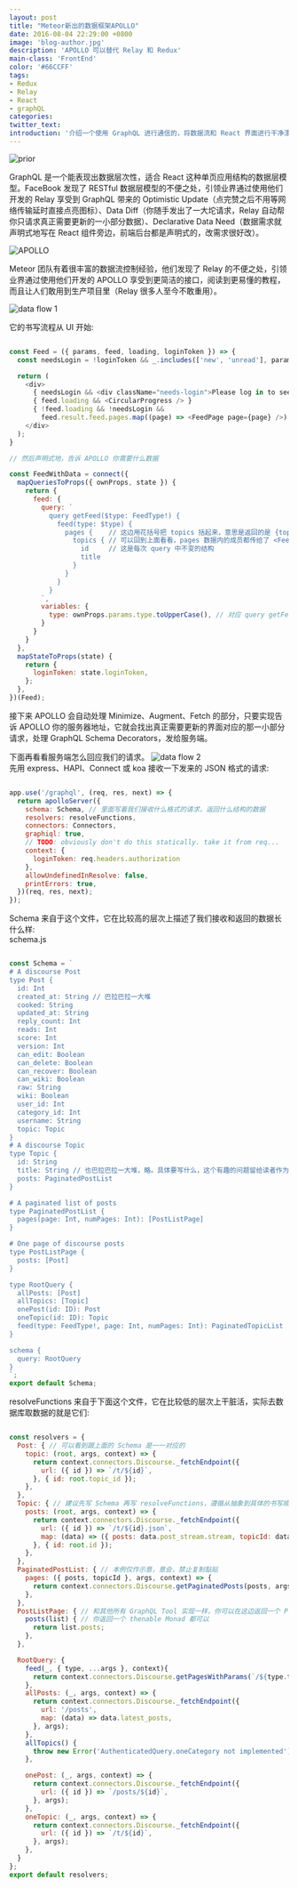 ```yaml
---
layout: post
title: "Meteor新出的数据框架APOLLO"
date: 2016-08-04 22:29:00 +0800
image: 'blog-author.jpg'
description: 'APOLLO 可以替代 Relay 和 Redux'
main-class: 'FrontEnd'
color: '#66CCFF'
tags:
- Redux
- Relay
- React
- graphQL
categories:
twitter_text:
introduction: '介绍一个使用 GraphQL 进行通信的，将数据流和 React 界面进行干净漂亮的绑定的工具: APOLLO'
---
```


![prior](https://cdn-images-1.medium.com/max/800/1*QH_tgaH0Y9bY5T8Bh3FqVw.png)

GraphQL 是一个能表现出数据层次性，适合 React 这种单页应用结构的数据层模型。FaceBook 发现了 RESTful 数据层模型的不便之处，引领业界通过使用他们开发的 Relay 享受到 GraphQL 带来的 Optimistic Update（点完赞之后不用等网络传输延时直接点亮图标）、Data Diff（你随手发出了一大坨请求，Relay 自动帮你只请求真正需要更新的一小部分数据）、Declarative Data Need（数据需求就声明式地写在 React 组件旁边，前端后台都是声明式的，改需求很好改）。

![APOLLO](http://docs.apollostack.com/assets/client-diagrams/1-overview.png)  

Meteor 团队有着很丰富的数据流控制经验，他们发现了 Relay 的不便之处，引领业界通过使用他们开发的 APOLLO 享受到更简洁的接口，阅读到更易懂的教程，而且让人们敢用到生产项目里（Relay 很多人至今不敢重用）。  

![data flow 1](http://docs.apollostack.com/assets/client-diagrams/3-minimize.png)  

它的书写流程从 UI 开始:  

```javascript

const Feed = ({ params, feed, loading, loginToken }) => {
  const needsLogin = !loginToken && _.includes(['new', 'unread'], params.type);

  return (
    <div>
      { needsLogin && <div className="needs-login">Please log in to see this page.</div> }
      { feed.loading && <CircularProgress /> }
      { !feed.loading && !needsLogin &&
        feed.result.feed.pages.map((page) => <FeedPage page={page} />) }
    </div>
  );
}

// 然后声明式地，告诉 APOLLO 你需要什么数据

const FeedWithData = connect({
  mapQueriesToProps({ ownProps, state }) {
    return {
      feed: {
        query: `
          query getFeed($type: FeedType!) {
            feed(type: $type) {
              pages {    // 这边用花括号把 topics 括起来，意思是返回的是 {topics: {id, title}} 这样的对象的数组，保存在 pages 里
                topics { // 可以回到上面看看，pages 数据内的成员都传给了 <FeedPage page={page} />
                  id     // 这是每次 query 中不变的结构
                  title
                }
              }
            }
          }
        `,
        variables: {
          type: ownProps.params.type.toUpperCase(), // 对应 query getFeed($type: FeedType!) 中的 $type，这是 query 中可以定制的部分
        }
      }
    }
  },
  mapStateToProps(state) {
    return {
      loginToken: state.loginToken,
    };
  },
})(Feed);
```

接下来 APOLLO 会自动处理 Minimize、Augment、Fetch 的部分，只要实现告诉 APOLLO 你的服务器地址，它就会找出真正需要更新的界面对应的那一小部分请求，处理 GraphQL Schema Decorators，发给服务端。  

下面再看看服务端怎么回应我们的请求。
![data flow 2](http://docs.apollostack.com/assets/client-diagrams/4-normalize.png)  
先用 express、HAPI、Connect 或 koa 接收一下发来的 JSON 格式的请求:  

```javascript

app.use('/graphql', (req, res, next) => {
  return apolloServer({
    schema: Schema, // 里面写着我们接收什么格式的请求，返回什么结构的数据
    resolvers: resolveFunctions,
    connectors: Connectors,
    graphiql: true,
    // TODO: obviously don't do this statically. take it from req...
    context: {
      loginToken: req.headers.authorization
    },
    allowUndefinedInResolve: false,
    printErrors: true,
  })(req, res, next);
});

```
Schema 来自于这个文件，它在比较高的层次上描述了我们接收和返回的数据长什么样:  
schema.js

```javascript

const Schema = `
# A discourse Post
type Post {
  id: Int
  created_at: String // 巴拉巴拉一大堆
  cooked: String
  updated_at: String
  reply_count: Int
  reads: Int
  score: Int
  version: Int
  can_edit: Boolean
  can_delete: Boolean
  can_recover: Boolean
  can_wiki: Boolean
  raw: String
  wiki: Boolean
  user_id: Int
  category_id: Int
  username: String
  topic: Topic
}
# A discourse Topic
type Topic {
  id: String
  title: String // 也巴拉巴拉一大堆，略。具体要写什么，这个有趣的问题留给读者作为证明
  posts: PaginatedPostList
}

# A paginated list of posts
type PaginatedPostList {
  pages(page: Int, numPages: Int): [PostListPage]
}

# One page of discourse posts
type PostListPage {
  posts: [Post]
}

type RootQuery {
  allPosts: [Post]
  allTopics: [Topic]
  onePost(id: ID): Post
  oneTopic(id: ID): Topic
  feed(type: FeedType!, page: Int, numPages: Int): PaginatedTopicList
}

schema {
  query: RootQuery
}
`;
export default Schema;
```

resolveFunctions 来自于下面这个文件，它在比较低的层次上干脏活，实际去数据库取数据的就是它们:  

```javascript

const resolvers = {
  Post: { // 可以看到跟上面的 Schema 是一一对应的
    topic: (root, args, context) => {
      return context.connectors.Discourse._fetchEndpoint({
        url: ({ id }) => `/t/${id}`,
      }, { id: root.topic_id });
    },
  },
  Topic: { // 建议先写 Schema 再写 resolveFunctions，遵循从抽象到具体的书写顺序
    posts: (root, args, context) => {
      return context.connectors.Discourse._fetchEndpoint({
        url: ({ id }) => `/t/${id}.json`,
        map: (data) => ({ posts: data.post_stream.stream, topicId: data.id }),
      }, { id: root.id });
    },
  },
  PaginatedPostList: { // 本例仅作示意，意会，禁止复制黏贴
    pages: ({ posts, topicId }, args, context) => {
      return context.connectors.Discourse.getPaginatedPosts(posts, args, topicId);
    },
  },
  PostListPage: { // 和其他所有 GraphQL Tool 实现一样，你可以在这边返回一个 Promise，只要里面装着的对象格式与 Schema 里定义的相同
    posts(list) { // 你返回一个 thenable Monad 都可以
      return list.posts;
    },
  },

  RootQuery: {
    feed(_, { type, ...args }, context){
      return context.connectors.Discourse.getPagesWithParams(`/${type.toLowerCase()}`, args);
    },
    allPosts: (_, args, context) => {
      return context.connectors.Discourse._fetchEndpoint({
        url: '/posts',
        map: (data) => data.latest_posts,
      }, args);
    },
    allTopics() {
      throw new Error('AuthenticatedQuery.oneCategory not implemented'); // 例子来自官网，作者好像跑去写 APOLLO 本体了，例子就嗷嗷待哺等 PR
    },

    onePost: (_, args, context) => {
      return context.connectors.Discourse._fetchEndpoint({
        url: ({ id }) => `/posts/${id}`,
      }, args);
    },
    oneTopic: (_, args, context) => {
      return context.connectors.Discourse._fetchEndpoint({
        url: ({ id }) => `/t/${id}`,
      }, args);
    },
  }
};
export default resolvers;
```
